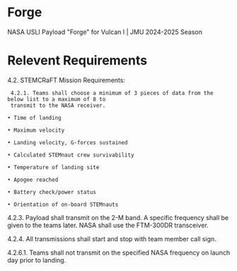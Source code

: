 # Forge
NASA USLI Payload "Forge" for Vulcan I | JMU 2024-2025 Season

# Relevent Requirements
4.2. STEMCRaFT Mission Requirements:

     4.2.1. Teams shall choose a minimum of 3 pieces of data from the below list to a maximum of 8 to
     transmit to the NASA receiver.
  
    • Time of landing

    • Maximum velocity
    
    • Landing velocity, G-forces sustained
    
    • Calculated STEMnaut crew survivability
    
    • Temperature of landing site
    
    • Apogee reached
    
    • Battery check/power status
    
    • Orientation of on-board STEMnauts

4.2.3. Payload shall transmit on the 2-M band. A specific frequency shall be given to the teams later.
NASA shall use the FTM-300DR transceiver.

4.2.4. All transmissions shall start and stop with team member call sign.

4.2.6.1. Teams shall not transmit on the specified NASA frequency on launch day prior to landing.
